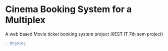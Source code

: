# Cinema Booking System for a Multiplex
A web based Movie ticket booking system project (IIEST IT 7th sem project)

```diff
- Ongoing
```